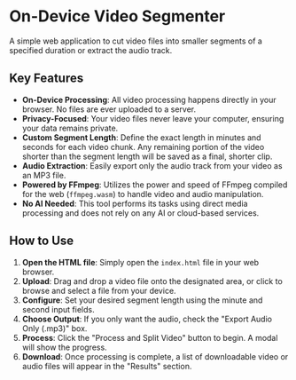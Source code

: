 # On-Device Video Segmenter

A simple web application to cut video files into smaller segments of a specified duration or extract the audio track.

## Key Features

-   **On-Device Processing**: All video processing happens directly in your browser. No files are ever uploaded to a server.
-   **Privacy-Focused**: Your video files never leave your computer, ensuring your data remains private.
-   **Custom Segment Length**: Define the exact length in minutes and seconds for each video chunk. Any remaining portion of the video shorter than the segment length will be saved as a final, shorter clip.
-   **Audio Extraction**: Easily export only the audio track from your video as an MP3 file.
-   **Powered by FFmpeg**: Utilizes the power and speed of FFmpeg compiled for the web (`ffmpeg.wasm`) to handle video and audio manipulation.
-   **No AI Needed**: This tool performs its tasks using direct media processing and does not rely on any AI or cloud-based services.

## How to Use

1.  **Open the HTML file**: Simply open the `index.html` file in your web browser.
2.  **Upload**: Drag and drop a video file onto the designated area, or click to browse and select a file from your device.
3.  **Configure**: Set your desired segment length using the minute and second input fields.
4.  **Choose Output**: If you only want the audio, check the "Export Audio Only (.mp3)" box.
5.  **Process**: Click the "Process and Split Video" button to begin. A modal will show the progress.
6.  **Download**: Once processing is complete, a list of downloadable video or audio files will appear in the "Results" section.
